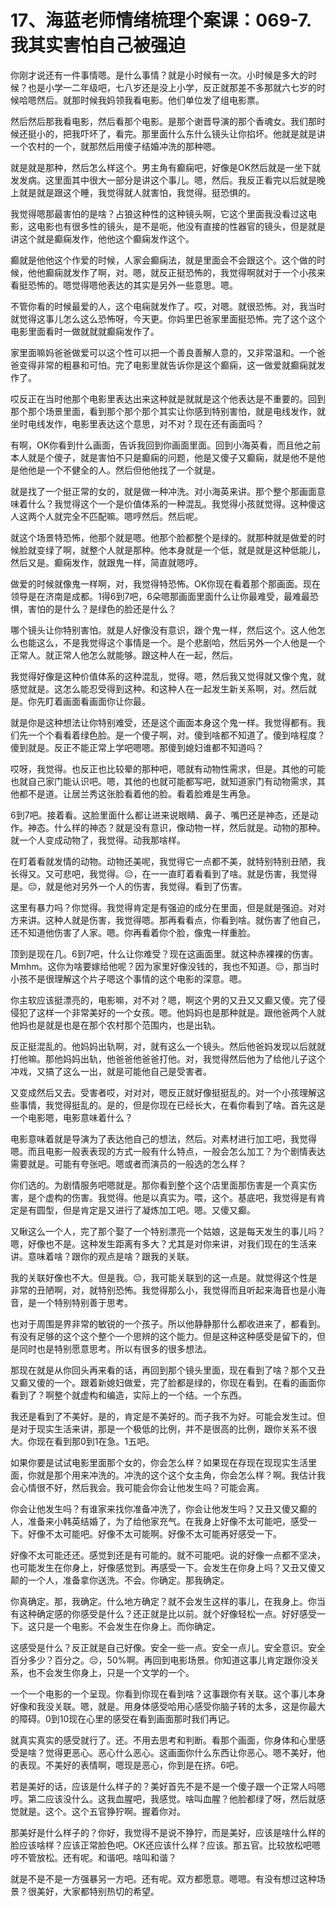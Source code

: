 # 17、海蓝老师情绪梳理个案课：069-7.我其实害怕自己被强迫

你刚才说还有一件事情嗯。是什么事情？就是小时候有一次。小时候是多大的时候？也是小学一二年级吧，七八岁还是没上小学，反正就那差不多那就六七岁的时候哈嗯然后。就那时候我妈领我看电影。他们单位发了组电影票。

然后然后那我看电影，然后看那个电影。是那个谢晋导演的那个香魂女。我们那时候还挺小的，把我吓坏了，看完。那里面什么东什么镜头让你掐坏。他就是就是讲一个农村的一个，就那然后用傻子结婚冲洗的那种嗯。

就是就是那种，然后怎么样这个。男主角有癫痫吧，好像是OK然后就是一坐下就发发病。这里面其中很大一部分是讲这个事儿。嗯，然后。我反正看完以后就是晚上就是就是跟这个睡，我觉得就人就害怕，我觉得。挺恐惧的。

我觉得嗯那最害怕的是啥？占狼这种性的这种镜头啊，它这个里面我没看过这电影，这电影也有很多性的镜头，是不是呃，他没有直接的性器官的镜头，但是就是讲这个就是癫痫发作，他他这个癫痫发作这个。

癫就是他他这个作爱的时候，人家会癫痫法，就是里面会不会跟这个。这个做的时候，他他癫痫就发作了啊，对。嗯，就反正挺恐怖的，我觉得啊就对于一个小孩来看挺恐怖的。嗯觉得嗯他表达的其实是另外一些意思。嗯。

不管你看的时候最爱的人，这个电痫就发作了。哎，对嗯。就很恐怖。对，我当时就觉得这事儿怎么这么恐怖呀，今天更。你妈里巴爸家里面挺恐怖。完了这个这个电影里面看时一做就就就癫痫发作了。

家里面嘛妈爸爸做爱可以这个性可以把一个善良善解人意的，又非常温和。一个爸爸变得非常的粗暴和可怕。完了电影里就告诉你是这个癫痫，这一做爱就癫痫就发作了。

哎反正在当时他那个电影里表达出来这种就是就就是这个他表达是不重要的。回到那个那个场景里面，看到那个那个那个其实让你感到特别害怕，就是电线发作，就坐时电线发作，电影里表达这个意思，对不对？现在还有画面吗？

有啊，OK你看到什么画面，告诉我回到你画面里面。回到小海英看，而且他之前本人就是个傻子，就是害怕不只是癫痫的问题，他是又傻子又癫痫，就是他不是他是他他是一个不健全的人。然后但他他找了一个就是。

就是找了一个挺正常的女的，就是做一种冲洗。对小海英来讲。那个整个那画面意味着什么？我觉得这个一个是价值体系的一种混乱。我觉得小孩就觉得。这种傻这人这两个人就完全不匹配嘛。嗯哼然后。然后呢。

就这个场景特恐怖，他那个就是嗯。他那个脸都整个是绿的。就那种就是做爱的时候脸就变绿了啊，就整个人就是那种。他本身就是一个低，就是就是这种低能儿，然后又是。癫痫发作，就跟鬼一样，简直就嗯哼。

做爱的时候就像鬼一样啊，对，我觉得特恐怖。OK你现在看着那个那画面。现在领导是在济南是成都。1得6到7吧，6朵嗯那画面里面什么让你最难受，最难最恐惧，害怕的是什么？是绿色的脸还是什么？

哪个镜头让你特别害怕。就是人好像没有意识，跟个鬼一样，然后这个。这人他怎么也能这么，不是我觉得这个事情是一个。是个悲剧哈，然后另外一个人他是一个正常人。就正常人他怎么就能够。跟这种人在一起，然后。

我觉得好像是这种价值体系的这种混乱，觉得。嗯，然后我又觉得就又像个鬼，就感觉就是。这怎么能忍受得到这种。和这种人在一起发生新关系啊，对。然后就是。你先盯着画面看画面你让你最。

就是你是这种想法让你特别难受，还是这个画面本身这个鬼一样。我觉得都有。我们先一个个看看着绿色脸。是一个傻子啊，对。傻到啥都不知道了。傻到啥程度？傻到就是。反正不能正常上学吧嗯嗯。那傻到媳妇谁都不知道吗？

哎呀，我觉得。也反正也比较晕的那种吧，嗯就有动物性需求，但是。其他的可能也就自己家门能认识吧。嗯，其他的也就可能都写吧，就知道家门有动物需求，其他都不是道。让居兰秀这张脸看着他的脸。看着脸难是生再急。

6到7吧。接着看。这脸里面什么都让进来说眼睛、鼻子、嘴巴还是神态，还是动作。神态。什么样的神态？就是没有意识，像动物一样，然后就是。动物的那种。就一个人变成动物了，我觉得。动我那啥样。

在盯着看就发情的动物。动物还美呢，我觉得它一点都不美，就特别特别丑陋，我长得又。又可悲吧，我觉得。😔，在一一直盯着看看到了啥。就是伤害，我觉得是。😔，就是他对另外一个人的伤害，我觉得。看到了伤害。

这里有暴力吗？你觉得。我觉得肯定是有强迫的成分在里面，但是就是强迫。对对方来讲。这种人就是伤害，我觉得嗯。那再看看点，你看到啥。就伤害了他自己，还不知道他伤害了人家。嗯。你再看着你个脸，像鬼一样重脸。

顶到是现在几。6到7吧，什么让你难受？现在这画面里。就这种赤裸裸的伤害。Mmhm。这你为啥要嫁给他呢？因为家里好像没钱的，我也不知道。😔，那当时小孩不是很理解这个片子嗯这个事情的这个电影的深意。嗯。

你主软应该挺漂亮的，电影嘛，对不对？嗯，啊这个男的又丑又又癫又傻。完了侵侵犯了这样一个非常美好的一个女孩。嗯。他妈妈也是那种就是。跟他爸两个人就他妈也是就是也是在那个农村那个范围内，也是出轨。

反正挺混乱的。他妈妈出轨啊，对，就有这么一个镜头。然后他爸妈发现以后就就打他嘛。那他妈妈出轨，他爸爸他爸爸打他。对，我觉得然后他为了给他儿子这个冲戏，又搞了这么一出，就是可能他自己是受害者。

又变成然后又去。受害者哎，对对对，嗯反正就好像挺挺乱的。对一个小孩理解这些事情，我觉得挺乱的。是的，但是你现在已经长大，在看你看到了啥。首先这是一个电影嗯，电影意味着什么？

电影意味着就是导演为了表达他自己的想法，然后。对素材进行加工吧，我觉得嗯。而且电影一般表表现的方式一般有什么特点，一般会怎么加工？为个剧情表达需要就是。可能有夸张吧。嗯或者而演员的一般选的怎么样？

你们选的。为剧情服务吧嗯就是。那你看到整个这个店里面那伤害是一个真实伤害，是个虚构的伤害。我觉得。他是以真实为。喂，这个。基底吧，我觉得是有肯定是有圆型，但是肯定是又进行了凝炼加工吧。嗯。又傻又癫。

又瞅这么一个人，完了那个娶了一个特别漂亮一个姑娘，这是每天发生的事儿吗？嗯，好像也不是。这种发生距离有多大？尤其是对你来讲，对我们现在的生活来讲。意味着啥？跟你的观点是啥？跟我的关联。

我的关联好像也不大。但是我。😔，我可能关联到的这一点是。就觉得这个性是非常的丑陋啊，对，就特别恐怖。我觉得那么小，我觉得而且听起来海音也是小海音，是一个特别特别善于思考。

也对于周围是界非常的敏锐的一个孩子。所以他静静那什么都收进来了，都看到。有没有足够的这个这个整个一个思辨的这个能力。但是这种这种感受是留下的，但是同时也是特别愿意思考。所以有很多的很多想法。

那现在就是从你回头再来看的话，再回到那个镜头里面，现在看到了啥？那个又丑又癫又傻的一个。跟着新媳妇做爱，完了脸都是绿的，你现在看到。在看的画面你看到了？啊整个就虚构和编造，实际上的一个结。一个东西。

我还是看到了不美好。是的，肯定是不美好的。而子我不为好。可能会发生过。但是对于现实生活来讲，那是一个极低的比例，并不是很高的比例，跟你关系不很大。你现在看到那0到1在急。1五吧。

如果你要是试试电影里面那个女的，你会怎么样？如果现在存现在现现实生活里面，你就是那个用来冲洗的。冲洗的这个这个女主角，你会怎么样？啊。我估计我会心情很不好，然后我会。我可能会你会让他发生吗？可能会离。

你会让他发生吗？有谁家来找你准备冲洗了，你会让他发生吗？又丑又傻又癫的人，准备来小韩英结婚了，为了给他家充气。在我身上好像不太可能吧，感受一下。好像不太可能吧。好像不太可能啊。好像不太可能再好感受一下。

好像不太可能还还。感觉到还是有可能的。就不可能吧。说的好像一点都不坚决，也可能发生在你身上，好像感觉到。再感受一下。会发生在你身上吗？又丑又傻又颠的一个人，准备拿你送洗。不会。你确定。那我确定。

你真确定。那，我确定。什么地方确定？就不会发生这样的事儿，在我身上。你当有这种确定感的你感受是什么？还正就是比以前。就个好像轻松一点。好好感受一下。这只是一个电影。不会发生在你身上。而你确定。

这感受是什么？反正就是自己好像。安全一些一点。安全一点儿。安全意识。安全百分多少？百分之。😔，50%啊。再回到电影场景。你知道这事儿肯定跟你没关系，也不会发生你身上，只是一个文学的一个。

一个一个电影的一个呈现。你看到你现在看到啥？这事跟你有关联。这个事儿本身好像和我没关联。嗯，就是。用身体感受哈用心感受你脑子转的太多，这是你最大的障碍。0到10现在心里的感受在看到画面那时我们再记。

就真实真实的感受就行了。还。不用去思考和判断。看那个画面，你身体和心里感受是啥？觉得更恶心。恶心什么恶心。这画面你什么东西让你恶心。嗯不美好，他的表现。不美好的表情啊，嗯现是恶心，你到是在挤。6吧。

若是美好的话，应该是什么样子的？美好首先不是不是一个傻子跟一个正常人吗嗯哼。第二应该没什么。这我血腥吧，我感觉。啥叫血腥？他脸都绿了呀，然后就感觉就是。这个。这个五官狰狞啊。握着你对。

那美好是什么样子的？你好，我觉得不是说不狰狞，而是美好，应该是啥什么样的脸应该啥样？应该正常脸色吧。OK还应该什么样？应该。那五官。比较放松吧嗯哼不管放松。还有呢。和谐吧。啥叫和谐？

就是不是不是一方强暴另一方吧。还有呢。双方都愿意。嗯嗯。有没有想过这种场景？很美好，大家都特别热切的希望。

